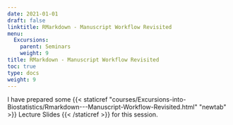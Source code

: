 ```yaml
---
date: 2021-01-01
draft: false
linktitle: RMarkdown - Manuscript Workflow Revisited
menu:
  Excursions:
    parent: Seminars
    weight: 9
title: RMarkdown - Manuscript Workflow Revisited
toc: true
type: docs
weight: 9
---
```


I have prepared some {{< staticref "courses/Excursions-into-Biostatistics/Rmarkdown---Manuscript-Workflow-Revisited.html" "newtab" >}} Lecture Slides {{< /staticref >}} for this session.